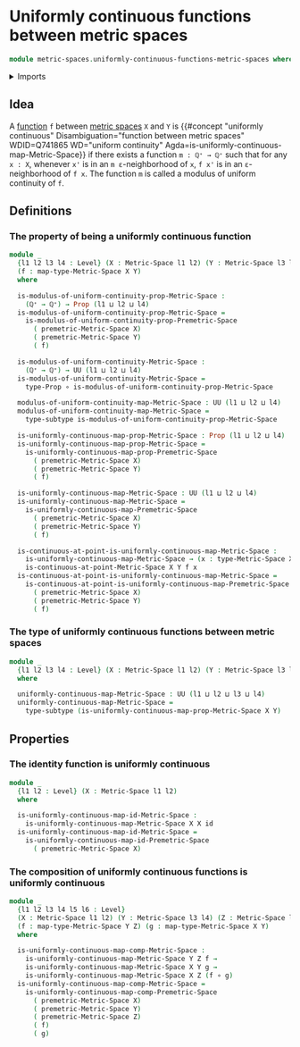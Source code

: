 # Uniformly continuous functions between metric spaces

```agda
module metric-spaces.uniformly-continuous-functions-metric-spaces where
```

<details><summary>Imports</summary>

```agda
open import elementary-number-theory.positive-rational-numbers

open import foundation.function-types
open import foundation.propositions
open import foundation.subtypes
open import foundation.universe-levels

open import metric-spaces.continuous-functions-metric-spaces
open import metric-spaces.functions-metric-spaces
open import metric-spaces.metric-spaces
open import metric-spaces.uniformly-continuous-functions-premetric-spaces
```

</details>

## Idea

A [function](metric-spaces.functions-metric-spaces.md) `f` between
[metric spaces](metric-spaces.metric-spaces.md) `X` and `Y` is
{{#concept "uniformly continuous" Disambiguation="function between metric spaces" WDID=Q741865 WD="uniform continuity" Agda=is-uniformly-continuous-map-Metric-Space}}
if there exists a function `m : ℚ⁺ → ℚ⁺` such that for any `x : X`, whenever
`x'` is in an `m ε`-neighborhood of `x`, `f x'` is in an `ε`-neighborhood of
`f x`. The function `m` is called a modulus of uniform continuity of `f`.

## Definitions

### The property of being a uniformly continuous function

```agda
module _
  {l1 l2 l3 l4 : Level} (X : Metric-Space l1 l2) (Y : Metric-Space l3 l4)
  (f : map-type-Metric-Space X Y)
  where

  is-modulus-of-uniform-continuity-prop-Metric-Space :
    (ℚ⁺ → ℚ⁺) → Prop (l1 ⊔ l2 ⊔ l4)
  is-modulus-of-uniform-continuity-prop-Metric-Space =
    is-modulus-of-uniform-continuity-prop-Premetric-Space
      ( premetric-Metric-Space X)
      ( premetric-Metric-Space Y)
      ( f)

  is-modulus-of-uniform-continuity-Metric-Space :
    (ℚ⁺ → ℚ⁺) → UU (l1 ⊔ l2 ⊔ l4)
  is-modulus-of-uniform-continuity-Metric-Space =
    type-Prop ∘ is-modulus-of-uniform-continuity-prop-Metric-Space

  modulus-of-uniform-continuity-map-Metric-Space : UU (l1 ⊔ l2 ⊔ l4)
  modulus-of-uniform-continuity-map-Metric-Space =
    type-subtype is-modulus-of-uniform-continuity-prop-Metric-Space

  is-uniformly-continuous-map-prop-Metric-Space : Prop (l1 ⊔ l2 ⊔ l4)
  is-uniformly-continuous-map-prop-Metric-Space =
    is-uniformly-continuous-map-prop-Premetric-Space
      ( premetric-Metric-Space X)
      ( premetric-Metric-Space Y)
      ( f)

  is-uniformly-continuous-map-Metric-Space : UU (l1 ⊔ l2 ⊔ l4)
  is-uniformly-continuous-map-Metric-Space =
    is-uniformly-continuous-map-Premetric-Space
      ( premetric-Metric-Space X)
      ( premetric-Metric-Space Y)
      ( f)

  is-continuous-at-point-is-uniformly-continuous-map-Metric-Space :
    is-uniformly-continuous-map-Metric-Space → (x : type-Metric-Space X) →
    is-continuous-at-point-Metric-Space X Y f x
  is-continuous-at-point-is-uniformly-continuous-map-Metric-Space =
    is-continuous-at-point-is-uniformly-continuous-map-Premetric-Space
      ( premetric-Metric-Space X)
      ( premetric-Metric-Space Y)
      ( f)
```

### The type of uniformly continuous functions between metric spaces

```agda
module _
  {l1 l2 l3 l4 : Level} (X : Metric-Space l1 l2) (Y : Metric-Space l3 l4)
  where

  uniformly-continuous-map-Metric-Space : UU (l1 ⊔ l2 ⊔ l3 ⊔ l4)
  uniformly-continuous-map-Metric-Space =
    type-subtype (is-uniformly-continuous-map-prop-Metric-Space X Y)
```

## Properties

### The identity function is uniformly continuous

```agda
module _
  {l1 l2 : Level} (X : Metric-Space l1 l2)
  where

  is-uniformly-continuous-map-id-Metric-Space :
    is-uniformly-continuous-map-Metric-Space X X id
  is-uniformly-continuous-map-id-Metric-Space =
    is-uniformly-continuous-map-id-Premetric-Space
      ( premetric-Metric-Space X)
```

### The composition of uniformly continuous functions is uniformly continuous

```agda
module _
  {l1 l2 l3 l4 l5 l6 : Level}
  (X : Metric-Space l1 l2) (Y : Metric-Space l3 l4) (Z : Metric-Space l5 l6)
  (f : map-type-Metric-Space Y Z) (g : map-type-Metric-Space X Y)
  where

  is-uniformly-continuous-map-comp-Metric-Space :
    is-uniformly-continuous-map-Metric-Space Y Z f →
    is-uniformly-continuous-map-Metric-Space X Y g →
    is-uniformly-continuous-map-Metric-Space X Z (f ∘ g)
  is-uniformly-continuous-map-comp-Metric-Space =
    is-uniformly-continuous-map-comp-Premetric-Space
      ( premetric-Metric-Space X)
      ( premetric-Metric-Space Y)
      ( premetric-Metric-Space Z)
      ( f)
      ( g)
```
